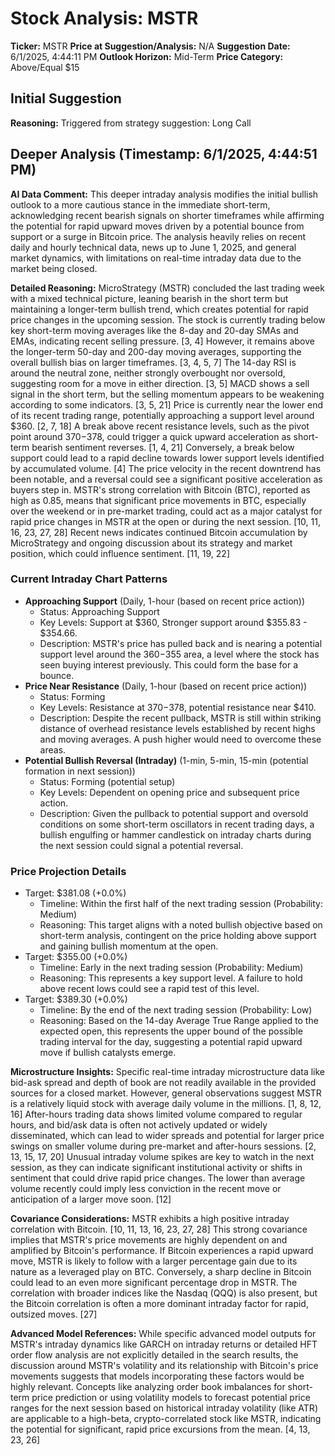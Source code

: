# Stock Analysis: MSTR

**Ticker:** MSTR
**Price at Suggestion/Analysis:** N/A
**Suggestion Date:** 6/1/2025, 4:44:11 PM
**Outlook Horizon:** Mid-Term
**Price Category:** Above/Equal $15

## Initial Suggestion
**Reasoning:**
Triggered from strategy suggestion: Long Call


## Deeper Analysis (Timestamp: 6/1/2025, 4:44:51 PM)

**AI Data Comment:**
This deeper intraday analysis modifies the initial bullish outlook to a more cautious stance in the immediate short-term, acknowledging recent bearish signals on shorter timeframes while affirming the potential for rapid upward moves driven by a potential bounce from support or a surge in Bitcoin price. The analysis heavily relies on recent daily and hourly technical data, news up to June 1, 2025, and general market dynamics, with limitations on real-time intraday data due to the market being closed.

**Detailed Reasoning:**
MicroStrategy (MSTR) concluded the last trading week with a mixed technical picture, leaning bearish in the short term but maintaining a longer-term bullish trend, which creates potential for rapid price changes in the upcoming session. The stock is currently trading below key short-term moving averages like the 8-day and 20-day SMAs and EMAs, indicating recent selling pressure. [3, 4] However, it remains above the longer-term 50-day and 200-day moving averages, supporting the overall bullish bias on larger timeframes. [3, 4, 5, 7] The 14-day RSI is around the neutral zone, neither strongly overbought nor oversold, suggesting room for a move in either direction. [3, 5] MACD shows a sell signal in the short term, but the selling momentum appears to be weakening according to some indicators. [3, 5, 21] Price is currently near the lower end of its recent trading range, potentially approaching a support level around $360. [2, 7, 18] A break above recent resistance levels, such as the pivot point around $370-$378, could trigger a quick upward acceleration as short-term bearish sentiment reverses. [1, 4, 21] Conversely, a break below support could lead to a rapid decline towards lower support levels identified by accumulated volume. [4] The price velocity in the recent downtrend has been notable, and a reversal could see a significant positive acceleration as buyers step in. MSTR's strong correlation with Bitcoin (BTC), reported as high as 0.85, means that significant price movements in BTC, especially over the weekend or in pre-market trading, could act as a major catalyst for rapid price changes in MSTR at the open or during the next session. [10, 11, 16, 23, 27, 28] Recent news indicates continued Bitcoin accumulation by MicroStrategy and ongoing discussion about its strategy and market position, which could influence sentiment. [11, 19, 22]

### Current Intraday Chart Patterns
- **Approaching Support** (Daily, 1-hour (based on recent price action))
  - Status: Approaching Support
  - Key Levels: Support at $360, Stronger support around $355.83 - $354.66.
  - Description: MSTR's price has pulled back and is nearing a potential support level around the $360-$355 area, a level where the stock has seen buying interest previously. This could form the base for a bounce.
- **Price Near Resistance** (Daily, 1-hour (based on recent price action))
  - Status: Forming
  - Key Levels: Resistance at $370-$378, potential resistance near $410.
  - Description: Despite the recent pullback, MSTR is still within striking distance of overhead resistance levels established by recent highs and moving averages. A push higher would need to overcome these areas.
- **Potential Bullish Reversal (Intraday)** (1-min, 5-min, 15-min (potential formation in next session))
  - Status: Forming (potential setup)
  - Key Levels: Dependent on opening price and subsequent price action.
  - Description: Given the pullback to potential support and oversold conditions on some short-term oscillators in recent trading days, a bullish engulfing or hammer candlestick on intraday charts during the next session could signal a potential reversal.

### Price Projection Details
- Target: $381.08 (+0.0%)
  - Timeline: Within the first half of the next trading session (Probability: Medium)
  - Reasoning: This target aligns with a noted bullish objective based on short-term analysis, contingent on the price holding above support and gaining bullish momentum at the open.
- Target: $355.00 (+0.0%)
  - Timeline: Early in the next trading session (Probability: Medium)
  - Reasoning: This represents a key support level. A failure to hold above recent lows could see a rapid test of this level.
- Target: $389.30 (+0.0%)
  - Timeline: By the end of the next trading session (Probability: Low)
  - Reasoning: Based on the 14-day Average True Range applied to the expected open, this represents the upper bound of the possible trading interval for the day, suggesting a potential rapid upward move if bullish catalysts emerge.

**Microstructure Insights:**
Specific real-time intraday microstructure data like bid-ask spread and depth of book are not readily available in the provided sources for a closed market. However, general observations suggest MSTR is a relatively liquid stock with average daily volume in the millions. [1, 8, 12, 16]  After-hours trading data shows limited volume compared to regular hours, and bid/ask data is often not actively updated or widely disseminated, which can lead to wider spreads and potential for larger price swings on smaller volume during pre-market and after-hours sessions. [2, 13, 15, 17, 20]  Unusual intraday volume spikes are key to watch in the next session, as they can indicate significant institutional activity or shifts in sentiment that could drive rapid price changes. The lower than average volume recently could imply less conviction in the recent move or anticipation of a larger move soon. [12]

**Covariance Considerations:**
MSTR exhibits a high positive intraday correlation with Bitcoin. [10, 11, 13, 16, 23, 27, 28] This strong covariance implies that MSTR's price movements are highly dependent on and amplified by Bitcoin's performance. If Bitcoin experiences a rapid upward move, MSTR is likely to follow with a larger percentage gain due to its nature as a leveraged play on BTC. Conversely, a sharp decline in Bitcoin could lead to an even more significant percentage drop in MSTR. The correlation with broader indices like the Nasdaq (QQQ) is also present, but the Bitcoin correlation is often a more dominant intraday factor for rapid, outsized moves. [27]

**Advanced Model References:**
While specific advanced model outputs for MSTR's intraday dynamics like GARCH on intraday returns or detailed HFT order flow analysis are not explicitly detailed in the search results, the discussion around MSTR's volatility and its relationship with Bitcoin's price movements suggests that models incorporating these factors would be highly relevant. Concepts like analyzing order book imbalances for short-term price prediction or using volatility models to forecast potential price ranges for the next session based on historical intraday volatility (like ATR) are applicable to a high-beta, crypto-correlated stock like MSTR, indicating the potential for significant, rapid price excursions from the mean. [4, 13, 23, 26]

